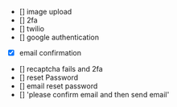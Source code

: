 - [] image upload
- [] 2fa
- [] twilio
- [] google authentication
- [x] email confirmation
- [] recaptcha fails and 2fa
- [] reset Password
- [] email reset password
- [] 'please confirm email and then send email'